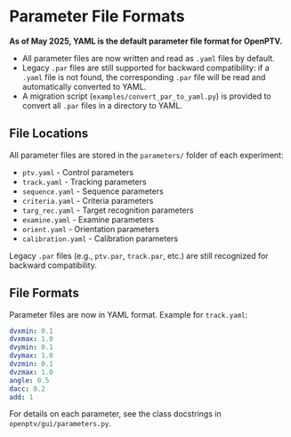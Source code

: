 # Parameter File Formats

**As of May 2025, YAML is the default parameter file format for OpenPTV.**

- All parameter files are now written and read as `.yaml` files by default.
- Legacy `.par` files are still supported for backward compatibility: if a `.yaml` file is not found, the corresponding `.par` file will be read and automatically converted to YAML.
- A migration script (`examples/convert_par_to_yaml.py`) is provided to convert all `.par` files in a directory to YAML.

## File Locations

All parameter files are stored in the `parameters/` folder of each experiment:

- `ptv.yaml` - Control parameters
- `track.yaml` - Tracking parameters
- `sequence.yaml` - Sequence parameters
- `criteria.yaml` - Criteria parameters
- `targ_rec.yaml` - Target recognition parameters
- `examine.yaml` - Examine parameters
- `orient.yaml` - Orientation parameters
- `calibration.yaml` - Calibration parameters

Legacy `.par` files (e.g., `ptv.par`, `track.par`, etc.) are still recognized for backward compatibility.

## File Formats

Parameter files are now in YAML format. Example for `track.yaml`:

```yaml
dvxmin: 0.1
dvxmax: 1.0
dvymin: 0.1
dvymax: 1.0
dvzmin: 0.1
dvzmax: 1.0
angle: 0.5
dacc: 0.2
add: 1
```

For details on each parameter, see the class docstrings in `openptv/gui/parameters.py`.